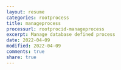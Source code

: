 ```yaml
---
layout: resume
categories: rootprocess
title: manageprocess
processurl: rootprocid-manageprocess
excerpt: Manage database defined process
date: 2022-04-09
modified: 2022-04-09
comments: true
share: true
---
```


